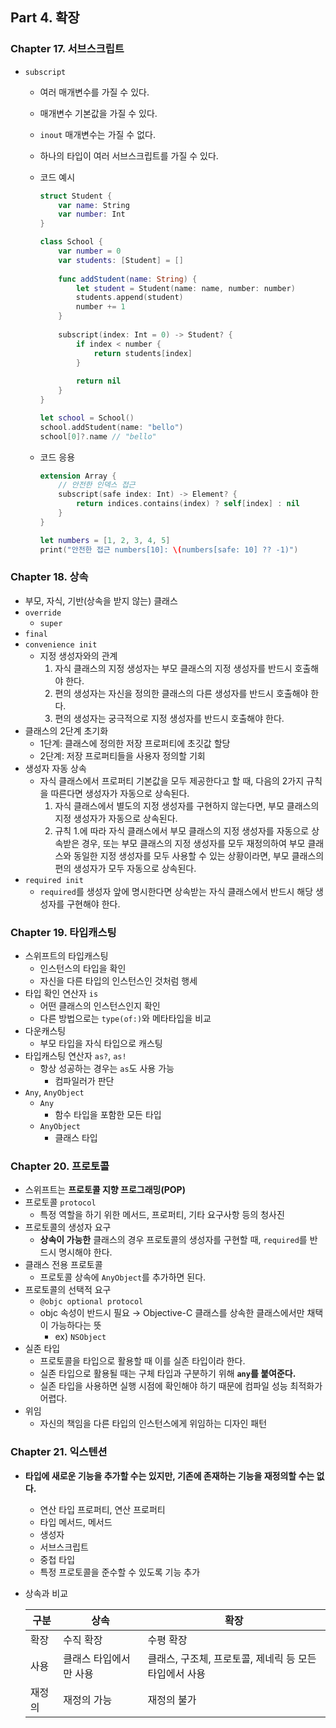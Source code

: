 ## Part 4. 확장

### Chapter 17. 서브스크립트

- `subscript`
    - 여러 매개변수를 가질 수 있다.
    - 매개변수 기본값을 가질 수 있다.
    - `inout` 매개변수는 가질 수 없다.
    - 하나의 타입이 여러 서브스크립트를 가질 수 있다.
    - 코드 예시
        
        ```swift
        struct Student {
            var name: String
            var number: Int
        }
        
        class School {
            var number = 0
            var students: [Student] = []
            
            func addStudent(name: String) {
                let student = Student(name: name, number: number)
                students.append(student)
                number += 1
            }
            
            subscript(index: Int = 0) -> Student? {
                if index < number {
                    return students[index]
                }
                
                return nil
            }
        }
        
        let school = School()
        school.addStudent(name: "bello")
        school[0]?.name // "bello"
        ```
        
    - 코드 응용
        
        ```swift
        extension Array {
            // 안전한 인덱스 접근
            subscript(safe index: Int) -> Element? {
                return indices.contains(index) ? self[index] : nil
            }
        }
        
        let numbers = [1, 2, 3, 4, 5]
        print("안전한 접근 numbers[10]: \(numbers[safe: 10] ?? -1)")
        ```
        
### Chapter 18. 상속

- 부모, 자식, 기반(상속을 받지 않는) 클래스
- `override`
    - `super`
- `final`
- `convenience init`
    - 지정 생성자와의 관계
        1. 자식 클래스의 지정 생성자는 부모 클래스의 지정 생성자를 반드시 호출해야 한다.
        2. 편의 생성자는 자신을 정의한 클래스의 다른 생성자를 반드시 호출해야 한다.
        3. 편의 생성자는 궁극적으로 지정 생성자를 반드시 호출해야 한다.
- 클래스의 2단계 초기화
    - 1단계: 클래스에 정의한 저장 프로퍼티에 초깃값 할당
    - 2단계: 저장 프로퍼티들을 사용자 정의할 기회
- 생성자 자동 상속
    - 자식 클래스에서 프로퍼티 기본값을 모두 제공한다고 할 때, 다음의 2가지 규칙을 따른다면 생성자가 자동으로 상속된다.
        1. 자식 클래스에서 별도의 지정 생성자를 구현하지 않는다면, 부모 클래스의 지정 생성자가 자동으로 상속된다.
        2. 규칙 1.에 따라 자식 클래스에서 부모 클래스의 지정 생성자를 자동으로 상속받은 경우, 또는 부모 클래스의 지정 생성자를 모두 재정의하여 부모 클래스와 동일한 지정 생성자를 모두 사용할 수 있는 상황이라면, 부모 클래스의 편의 생성자가 모두 자동으로 상속된다.
- `required init`
    - `required`를 생성자 앞에 명시한다면 상속받는 자식 클래스에서 반드시 해당 생성자를 구현해야 한다.

### Chapter 19. 타입캐스팅

- 스위프트의 타입캐스팅
    - 인스턴스의 타입을 확인
    - 자신을 다른 타입의 인스턴스인 것처럼 행세
- 타입 확인 연산자 `is`
    - 어떤 클래스의 인스턴스인지 확인
    - 다른 방법으로는 `type(of:)`와 메타타입을 비교
- 다운캐스팅
    - 부모 타입을 자식 타입으로 캐스팅
- 타입캐스팅 연산자 `as?`, `as!`
    - 항상 성공하는 경우는 `as`도 사용 가능
        - 컴파일러가 판단
- `Any`, `AnyObject`
    - `Any`
        - 함수 타입을 포함한 모든 타입
    - `AnyObject`
        - 클래스 타입

### Chapter 20. 프로토콜

- 스위프트는 **프로토콜 지향 프로그래밍(POP)**
- 프로토콜 `protocol`
    - 특정 역할을 하기 위한 메서드, 프로퍼티, 기타 요구사항 등의 청사진
- 프로토콜의 생성자 요구
    - **상속이 가능한** 클래스의 경우 프로토콜의 생성자를 구현할 때, `required`를 반드시 명시해야 한다.
- 클래스 전용 프로토콜
    - 프로토콜 상속에 `AnyObject`를 추가하면 된다.
- 프로토콜의 선택적 요구
    - `@objc optional protocol`
    - objc 속성이 반드시 필요 → Objective-C 클래스를 상속한 클래스에서만 채택이 가능하다는 뜻
        - ex) `NSObject`
- 실존 타입
    - 프로토콜을 타입으로 활용할 때 이를 실존 타입이라 한다.
    - 실존 타입으로 활용될 때는 구체 타입과 구분하기 위해 **`any`를 붙여준다.**
    - 실존 타입을 사용하면 실행 시점에 확인해야 하기 때문에 컴파일 성능 최적화가 어렵다.
- 위임
    - 자신의 책임을 다른 타입의 인스턴스에게 위임하는 디자인 패턴

### Chapter 21. 익스텐션

- **타입에 새로운 기능을 추가할 수는 있지만, 기존에 존재하는 기능을 재정의할 수는 없다.**
    - 연산 타입 프로퍼티, 연산 프로퍼티
    - 타입 메서드, 메서드
    - 생성자
    - 서브스크립트
    - 중첩 타입
    - 특정 프로토콜을 준수할 수 있도록 기능 추가
- 상속과 비교
    
    
    | 구분 | 상속 | 확장 |
    | --- | --- | --- |
    | 확장 | 수직 확장  | 수평 확장 |
    | 사용 | 클래스 타입에서만 사용 | 클래스, 구조체, 프로토콜, 제네릭 등 모든 타입에서 사용 |
    | 재정의 | 재정의 가능 | 재정의 불가 |